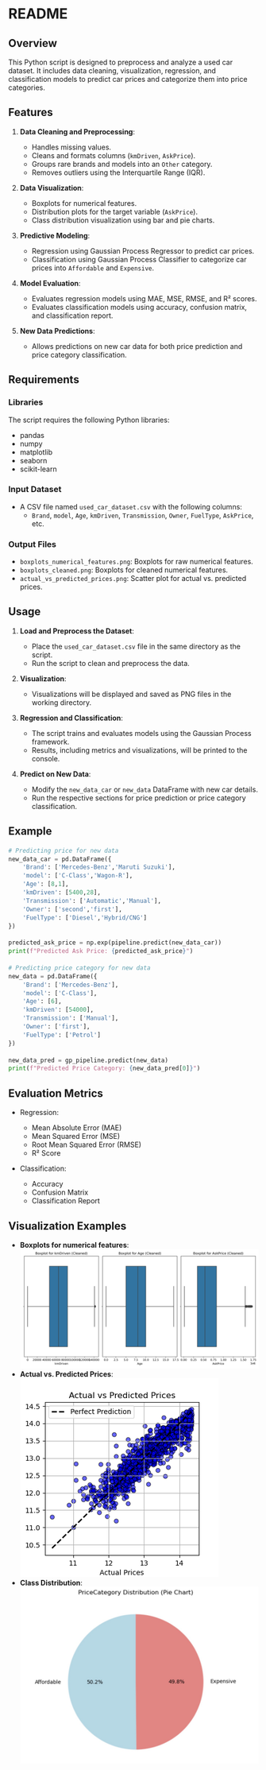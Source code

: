# README

## Overview
This Python script is designed to preprocess and analyze a used car dataset. It includes data cleaning, visualization, regression, and classification models to predict car prices and categorize them into price categories.

## Features
1. **Data Cleaning and Preprocessing**:
    - Handles missing values.
    - Cleans and formats columns (`kmDriven`, `AskPrice`).
    - Groups rare brands and models into an `Other` category.
    - Removes outliers using the Interquartile Range (IQR).

2. **Data Visualization**:
    - Boxplots for numerical features.
    - Distribution plots for the target variable (`AskPrice`).
    - Class distribution visualization using bar and pie charts.

3. **Predictive Modeling**:
    - Regression using Gaussian Process Regressor to predict car prices.
    - Classification using Gaussian Process Classifier to categorize car prices into `Affordable` and `Expensive`.

4. **Model Evaluation**:
    - Evaluates regression models using MAE, MSE, RMSE, and R² scores.
    - Evaluates classification models using accuracy, confusion matrix, and classification report.

5. **New Data Predictions**:
    - Allows predictions on new car data for both price prediction and price category classification.

## Requirements

### Libraries
The script requires the following Python libraries:
- pandas
- numpy
- matplotlib
- seaborn
- scikit-learn

### Input Dataset
- A CSV file named `used_car_dataset.csv` with the following columns:
    - `Brand`, `model`, `Age`, `kmDriven`, `Transmission`, `Owner`, `FuelType`, `AskPrice`, etc.

### Output Files
- `boxplots_numerical_features.png`: Boxplots for raw numerical features.
- `boxplots_cleaned.png`: Boxplots for cleaned numerical features.
- `actual_vs_predicted_prices.png`: Scatter plot for actual vs. predicted prices.

## Usage

1. **Load and Preprocess the Dataset**:
   - Place the `used_car_dataset.csv` file in the same directory as the script.
   - Run the script to clean and preprocess the data.

2. **Visualization**:
   - Visualizations will be displayed and saved as PNG files in the working directory.

3. **Regression and Classification**:
   - The script trains and evaluates models using the Gaussian Process framework.
   - Results, including metrics and visualizations, will be printed to the console.

4. **Predict on New Data**:
   - Modify the `new_data_car` or `new_data` DataFrame with new car details.
   - Run the respective sections for price prediction or price category classification.

## Example
```python
# Predicting price for new data
new_data_car = pd.DataFrame({
    'Brand': ['Mercedes-Benz','Maruti Suzuki'],
    'model': ['C-Class','Wagon-R'],
    'Age': [8,1],
    'kmDriven': [5400,28],
    'Transmission': ['Automatic','Manual'],
    'Owner': ['second','first'],
    'FuelType': ['Diesel','Hybrid/CNG']
})

predicted_ask_price = np.exp(pipeline.predict(new_data_car))
print(f"Predicted Ask Price: {predicted_ask_price}")

# Predicting price category for new data
new_data = pd.DataFrame({
    'Brand': ['Mercedes-Benz'],
    'model': ['C-Class'],
    'Age': [6],
    'kmDriven': [54000],
    'Transmission': ['Manual'],
    'Owner': ['first'],
    'FuelType': ['Petrol']
})

new_data_pred = gp_pipeline.predict(new_data)
print(f"Predicted Price Category: {new_data_pred[0]}")
```

## Evaluation Metrics
- Regression:
    - Mean Absolute Error (MAE)
    - Mean Squared Error (MSE)
    - Root Mean Squared Error (RMSE)
    - R² Score

- Classification:
    - Accuracy
    - Confusion Matrix
    - Classification Report

## Visualization Examples
- **Boxplots for numerical features**:
  ![Boxplots](boxplots_cleaned.png)
- **Actual vs. Predicted Prices**:
  ![Scatter Plot](actual_vs_predicted_prices.png)
- **Class Distribution**:
  ![Class Distribution](class_distribution.jpg)

